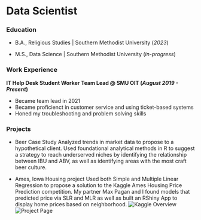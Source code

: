 # Data Scientist

### Education
- B.A., Religious Studies | Southern Methodist University (_2023_)

-    M.S., Data Science   | Southern Methodist University (_in-progress_)

### Work Experience
**IT Help Desk Student Worker Team Lead @ SMU OIT (_August 2019 - Present_)**
- Became team lead in 2021
- Became proficienct in customer service and using ticket-based systems
- Honed my troubleshooting and problem solving skills

### Projects
- Beer Case Study
Analyzed trends in market data to propose to a hypothetical client. Used foundational analytical methods in R to suggest a strategy to reach underserved niches by identifying the relationship between IBU and ABV, as well as identifying areas with the most craft beer culture.
 
- Ames, Iowa Housing project
Used both Simple and Multiple Linear Regression to propose a solution to the Kaggle Ames Housing Price Prediction competition. My partner Max Pagan and I found models that predicted price via SLR and MLR as well as built an RShiny App to display home prices based on neighborhood. 
![Kaggle Overview](https://www.kaggle.com/c/house-prices-advanced-regression-techniques/data?select=train.csv)
![Project Page](https://cdcastr0.github.io/projects/Ames_Housing_Price_Prediction/)

